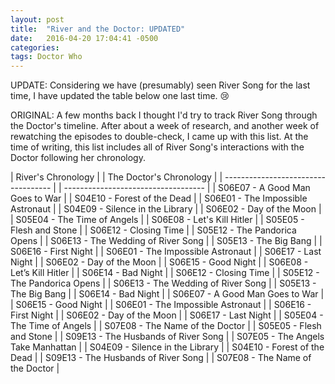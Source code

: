 ```yaml
---
layout: post
title:  "River and the Doctor: UPDATED"
date:   2016-04-20 17:04:41 -0500
categories:
tags: Doctor Who
---
```


UPDATE: Considering we have (presumably) seen River Song for the last time, I have updated the table below one last time. 😢

ORIGINAL: A few months back I thought I'd try to track River Song through the Doctor's timeline. After about a week of research, and another week of rewatching the episodes to double-check, I came up with this list. At the time of writing, this list includes all of River Song's interactions with the Doctor following her chronology.

| River's Chronology                  |  | The Doctor's Chronology             |
| ----------------------------------- |  | ----------------------------------- |
| S06E07 - A Good Man Goes to War     |  | S04E10 - Forest of the Dead         |
| S06E01 - The Impossible Astronaut   |  | S04E09 - Silence in the Library     |
| S06E02 - Day of the Moon            |  | S05E04 - The Time of Angels         |
| S06E08 - Let's Kill Hitler          |  | S05E05 - Flesh and Stone            |
| S06E12 - Closing Time               |  | S05E12 - The Pandorica Opens        |
| S06E13 - The Wedding of River Song  |  | S05E13 - The Big Bang               |
| S06E16 - First Night                |  | S06E01 - The Impossible Astronaut   |
| S06E17 - Last Night                 |  | S06E02 - Day of the Moon            |
| S06E15 - Good Night                 |  | S06E08 - Let’s Kill Hitler          |
| S06E14 - Bad Night                  |  | S06E12 - Closing Time               |
| S05E12 - The Pandorica Opens        |  | S06E13 - The Wedding of River Song  |
| S05E13 - The Big Bang               |  | S06E14 - Bad Night                  |
| S06E07 - A Good Man Goes to War     |  | S06E15 - Good Night                 |
| S06E01 - The Impossible Astronaut   |  | S06E16 - First Night                |
| S06E02 - Day of the Moon            |  | S06E17 - Last Night                 |
| S05E04 - The Time of Angels         |  | S07E08 - The Name of the Doctor     |
| S05E05 - Flesh and Stone            |  | S09E13 - The Husbands of River Song |
| S07E05 - The Angels Take Manhattan  |
| S04E09 - Silence in the Library     |
| S04E10 - Forest of the Dead         |
| S09E13 - The Husbands of River Song |
| S07E08 - The Name of the Doctor     |

